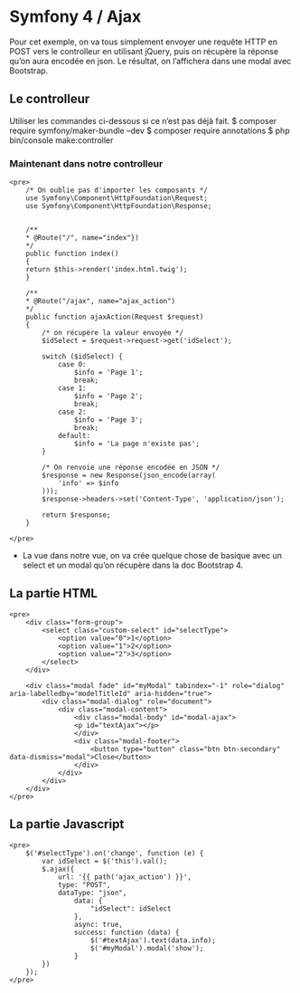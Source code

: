 # Symfony 4 / Ajax

Pour cet exemple, on va tous simplement envoyer une requête HTTP en POST vers le controlleur en utilisant jQuery, puis on récupère la réponse qu’on aura encodée en json. Le résultat, on l’affichera dans une modal avec Bootstrap.

## Le controlleur

Utiliser les commandes ci-dessous si ce n’est pas déjà fait.
$ composer require symfony/maker-bundle –dev
$ composer require annotations
$ php bin/console make:controller

### Maintenant dans notre controlleur

	<pre>
		/* On oublie pas d'importer les composants */
		use Symfony\Component\HttpFoundation\Request;
		use Symfony\Component\HttpFoundation\Response;


		/**
		* @Route("/", name="index"})
		*/
		public function index()
		{
		return $this->render('index.html.twig');
		}

		/**
		* @Route("/ajax", name="ajax_action")
		*/
		public function ajaxAction(Request $request)
		{
			/* on récupère la valeur envoyée */
		    $idSelect = $request->request->get('idSelect');

			switch ($idSelect) {
				case 0:
					$info = 'Page 1';
					break;
				case 1:
					$info = 'Page 2';
					break;
				case 2:
					$info = 'Page 3';
					break;
				default:
					$info = 'La page n'existe pas';
			}

			/* On renvoie une réponse encodée en JSON */
			$response = new Response(json_encode(array(
		        'info' => $info
		    )));
		    $response->headers->set('Content-Type', 'application/json');

		    return $response;
		}

	</pre>


- La vue dans notre vue, on va crée quelque chose de basique avec un select et un modal qu’on récupère dans la doc Bootstrap 4.  

## La partie HTML

	<pre>
		<div class="form-group">
			<select class="custom-select" id="selectType">
				<option value="0">1</option>
				<option value="1">2</option>
				<option value="2">3</option>
			</select>
		</div>

		<div class="modal fade" id="myModal" tabindex="-1" role="dialog" aria-labelledby="modelTitleId" aria-hidden="true">
			<div class="modal-dialog" role="document">
				<div class="modal-content">
					<div class="modal-body" id="modal-ajax">
					<p id="textAjax"></p>
					</div>
					<div class="modal-footer">
						<button type="button" class="btn btn-secondary" data-dismiss="modal">Close</button>
					</div>
				</div>
			</div>
		</div>
	</pre>


## La partie Javascript

	<pre>
		$('#selectType').on('change', function (e) {
			var idSelect = $('this').val();
			$.ajax({
				url: '{{ path('ajax_action') }}',
				type: "POST",
				dataType: "json",
					data: {
						"idSelect": idSelect
					},
					async: true,
					success: function (data) {
						$('#textAjax').text(data.info);
						$('#myModal').modal('show');
					}
			})
		});
	</pre>